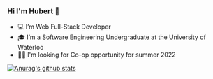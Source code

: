 ### Hi I'm Hubert 👋 

- 💻 I’m Web Full-Stack Developer 
- 🎓 I’m a Software Engineering Undergraduate at the University of Waterloo
- 👨‍💻 I'm looking for Co-op opportunity for summer 2022

[![Anurag's github stats](https://github-readme-stats.vercel.app/api?username=Hubert-Zhu)](https://github.com/anuraghazra/github-readme-stats)

